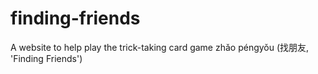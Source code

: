 # finding-friends
A website to help play the trick-taking card game zhǎo péngyǒu (找朋友, 'Finding Friends')
